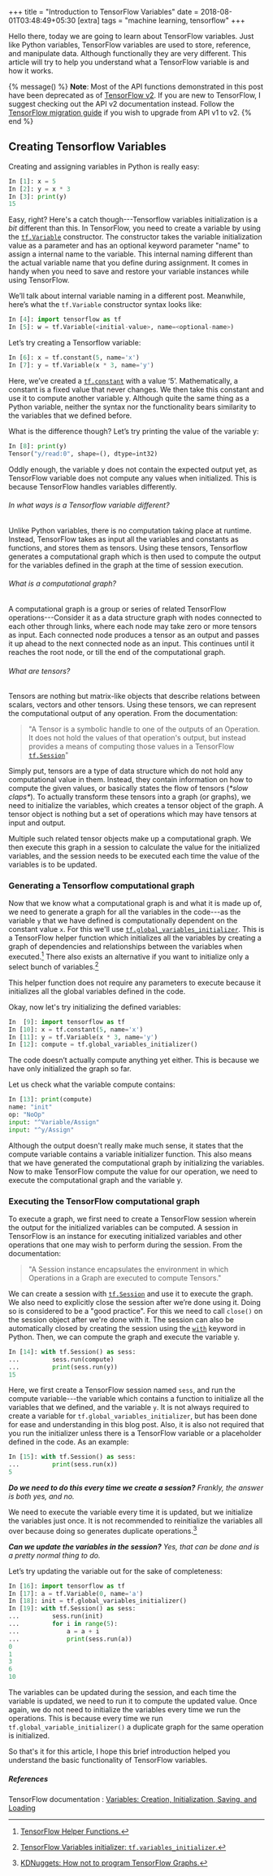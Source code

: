 +++
title = "Introduction to TensorFlow Variables"
date  = 2018-08-01T03:48:49+05:30
[extra]
tags  = "machine learning, tensorflow"
+++

Hello there, today we are going to learn about TensorFlow variables. Just like Python variables, TensorFlow variables are used to store, reference, and manipulate data. Although functionally they are very different. This article will try to help you understand what a TensorFlow variable is and how it works.

<!-- more -->

{% message() %}
**Note**: Most of the API functions demonstrated in this post have been deprecated as of [TensorFlow v2](https://www.tensorflow.org/api_docs/python/tf). If you are new to TensorFlow, I suggest checking out the API v2 documentation instead. Follow the [TensorFlow migration guide](https://www.tensorflow.org/guide/migrate) if you wish to upgrade from API v1 to v2.
{% end %}

## Creating Tensorflow Variables
Creating and assigning variables in Python is really easy:

```py
In [1]: x = 5
In [2]: y = x * 3
In [3]: print(y)
15
```

Easy, right? Here's a catch though---Tensorflow variables initialization is a _bit_ different than this. In TensorFlow, you need to create a variable by using the [`tf.Variable`][1] constructor. The constructor takes the variable initialization value as a parameter and has an optional keyword parameter "name" to assign a internal name to the variable. This internal naming different than the actual variable name that you define during assignment. It comes in handy when you need to save and restore your variable instances while using TensorFlow.

We’ll talk about internal variable naming in a different post. Meanwhile, here’s what the `tf.Variable` constructor syntax looks like:

```py
In [4]: import tensorflow as tf
In [5]: w = tf.Variable(<initial-value>, name=<optional-name>)
```

Let’s try creating a Tensorflow variable:

```py
In [6]: x = tf.constant(5, name='x')
In [7]: y = tf.Variable(x * 3, name='y')
```

Here, we’ve created a [`tf.constant`][2] with a value ‘5’. Mathematically, a constant is a fixed value that never changes. We then take this constant and use it to compute another variable y. Although quite the same thing as a Python variable, neither the syntax nor the functionality bears similarity to the variables that we defined before.

What is the difference though? Let’s try printing the value of the variable y:

```python
In [8]: print(y)
Tensor("y/read:0", shape=(), dtype=int32)
```

Oddly enough, the variable y does not contain the expected output yet, as TensorFlow variable does not compute any values when initialized. This is because TensorFlow handles variables differently.

###### In what ways is a Tensorflow variable different?

Unlike Python variables, there is no computation taking place at runtime. Instead, TensorFlow takes as input all the variables and constants as functions, and stores them as tensors. Using these tensors, Tensorflow generates a computational graph which is then used to compute the output for the variables defined in the graph at the time of session execution.

###### What is a computational graph?
A computational graph is a group or series of related TensorFlow operations---Consider it as a data structure graph with nodes connected to each other through links, where each node may take zero or more tensors as input. Each connected node produces a tensor as an output and passes it up ahead to the next connected node as an input. This continues until it reaches the root node, or till the end of the computational graph.

###### What are tensors?
Tensors are nothing but matrix-like objects that describe relations between scalars, vectors and other tensors. Using these tensors, we can represent the computational output of any operation. From the documentation:

>"A Tensor is a symbolic handle to one of the outputs of an Operation. It does not hold the values of that operation's output, but instead provides a means of computing those values in a TensorFlow [`tf.Session`][3]"

Simply put, tensors are a type of data structure which do not hold any computational value in them. Instead, they contain information on how to compute the given values, or basically states the flow of tensors (_\*slow claps\*_). To actually transform these tensors into a graph (or graphs), we need to initialize the variables, which creates a tensor object of the graph. A tensor object is nothing but a set of operations which may have tensors at input and output.

Multiple such related tensor objects make up a computational graph. We then execute this graph in a session to calculate the value for the initialized variables, and the session needs to be executed each time the value of the variables is to be updated.

### Generating a Tensorflow computational graph

Now that we know what a computational graph is and what it is made up of, we need to generate a graph for all the variables in the code---as the variable `y` that we have defined is computationally dependent on the constant value `x`. For this we'll use [`tf.global_variables_initializer`][4]. This is a TensorFlow helper function which initializes all the variables by creating a graph of dependencies and relationships between the variables when executed.[^1] There also exists an alternative if you want to initialize only a select bunch of variables.[^2]

This helper function does not require any parameters to execute because it initializes all the global variables defined in the code.

Okay, now let's try initializing the defined variables:

```py
In  [9]: import tensorflow as tf
In [10]: x = tf.constant(5, name='x')
In [11]: y = tf.Variable(x * 3, name='y')
In [12]: compute = tf.global_variables_initializer()
```

The code doesn’t actually compute anything yet either. This is because we have only initialized the graph so far.

Let us check what the variable compute contains:

```py
In [13]: print(compute)
name: "init"
op: "NoOp"
input: "^Variable/Assign"
input: "^y/Assign"
```

Although the output doesn't really make much sense, it states that the compute variable contains a variable initializer function. This also means that we have generated the computational graph by initializing the variables. Now to make TensorFlow compute the value for our operation, we need to execute the computational graph and the variable y.

### Executing the TensorFlow computational graph

To execute a graph, we first need to create a TensorFlow session wherein the output for the initialized variables can be computed. A session in TensorFlow is an instance for executing initialized variables and other operations that one may wish to perform during the session. From the documentation:

>"A Session instance encapsulates the environment in which Operations in a Graph are executed to compute Tensors."

We can create a session with [`tf.Session`][3] and use it to execute the graph. We also need to explicitly close the session after we’re done using it. Doing so is considered to be a "good practice". For this we need to call `close()` on the session object after we're done with it. The session can also be automatically closed by creating the session using the [`with`](https://docs.python.org/3/reference/compound_stmts.html#with) keyword in Python. Then, we can compute the graph and execute the variable y.

```py
In [14]: with tf.Session() as sess:
...         sess.run(compute)
...         print(sess.run(y))
15
```

Here, we first create a TensorFlow session named `sess`, and run the compute variable---the variable which contains a function to initialize all the variables that we defined, and the variable `y`. It is not always required to create a variable for `tf.global_variables_initializer`, but has been done for ease and understanding in this blog post. Also, it is also not required that you run the initializer unless there is a TensorFlow variable or a placeholder defined in the code. As an example:

```py
In [15]: with tf.Session() as sess:
...         print(sess.run(x))
5
```

_**Do we need to do this every time we create a session?** Frankly, the answer is both yes, and no._

We need to execute the variable every time it is updated, but we initialize the variables just once. It is not recommended to reinitialize the variables all over because doing so generates duplicate operations.[^3]

**_Can we update the variables in the session?_** _Yes, that can be done and is a pretty normal thing to do._

Let’s try updating the variable out for the sake of completeness:

```py
In [16]: import tensorflow as tf
In [17]: a = tf.Variable(0, name='a')
In [18]: init = tf.global_variables_initializer()
In [19]: with tf.Session() as sess:
...         sess.run(init)
...         for i in range(5):
...             a = a + i
...             print(sess.run(a))
0
1
3
6
10
```

The variables can be updated during the session, and each time the variable is updated, we need to run it to compute the updated value. Once again, we do not need to initialize the variables every time we run the operations. This is because every time we run `tf.global_variable_initializer()` a duplicate graph for the same operation is initialized.


So that's it for this article, I hope this brief introduction helped you understand the basic functionality of TensorFlow variables.

##### References

TensorFlow documentation : [Variables: Creation, Initialization, Saving, and Loading](https://www.tensorflow.org/programmers_guide/variables)

[//]: # (URLs referenced in the page)
[1]: https://www.tensorflow.org/versions/r1.15/api_docs/python/tf/Variable "TensorFlow variable"
[2]: https://www.tensorflow.org/versions/r1.15/api_docs/python/tf/constant "TensorFlow constant"
[3]: https://www.tensorflow.org/versions/r1.15/api_docs/python/tf/Session "Tensorflow Session"
[4]: https://www.tensorflow.org/versions/r1.15/api_docs/python/tf/initializers/global_variables "Tensorflow Global Variables Initializer"

[^1]: [TensorFlow Helper Functions.](https://github.com/tensorflow/docs/blob/r1.10/site/en/api_guides/python/state_ops.md#variable-helper-functions)

[^2]: [TensorFlow Variables initializer: `tf.variables_initializer`.](https://www.tensorflow.org/versions/r1.15/api_docs/python/tf/initializers/variables)

[^3]: [KDNuggets: How not to program TensorFlow Graphs.](http://www.kdnuggets.com/2017/05/how-not-program-tensorflow-graph.html)
